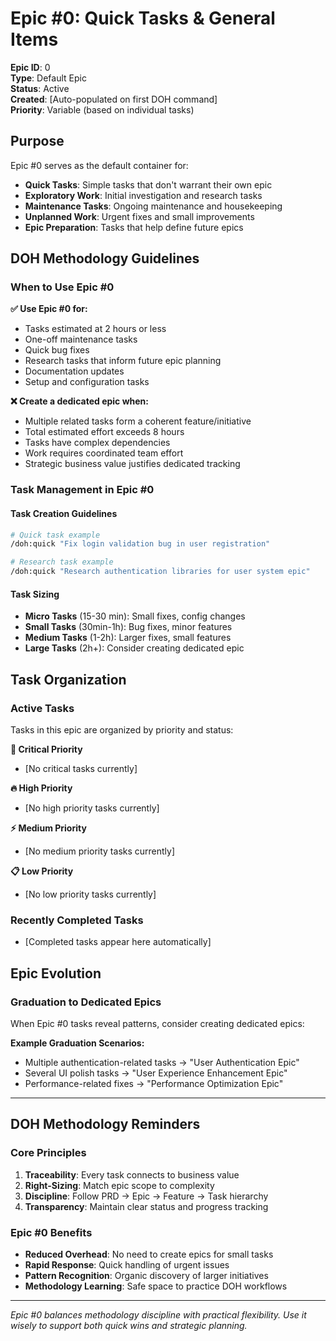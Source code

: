 # Epic #0: Quick Tasks & General Items

**Epic ID**: 0  
**Type**: Default Epic  
**Status**: Active  
**Created**: [Auto-populated on first DOH command]  
**Priority**: Variable (based on individual tasks)

## Purpose

Epic #0 serves as the default container for:

- **Quick Tasks**: Simple tasks that don't warrant their own epic
- **Exploratory Work**: Initial investigation and research tasks
- **Maintenance Tasks**: Ongoing maintenance and housekeeping
- **Unplanned Work**: Urgent fixes and small improvements
- **Epic Preparation**: Tasks that help define future epics

## DOH Methodology Guidelines

### When to Use Epic #0

**✅ Use Epic #0 for:**

- Tasks estimated at 2 hours or less
- One-off maintenance tasks
- Quick bug fixes
- Research tasks that inform future epic planning
- Documentation updates
- Setup and configuration tasks

**❌ Create a dedicated epic when:**

- Multiple related tasks form a coherent feature/initiative
- Total estimated effort exceeds 8 hours
- Tasks have complex dependencies
- Work requires coordinated team effort
- Strategic business value justifies dedicated tracking

### Task Management in Epic #0

#### Task Creation Guidelines

```bash
# Quick task example
/doh:quick "Fix login validation bug in user registration"

# Research task example
/doh:quick "Research authentication libraries for user system epic"
```

#### Task Sizing

- **Micro Tasks** (15-30 min): Small fixes, config changes
- **Small Tasks** (30min-1h): Bug fixes, minor features
- **Medium Tasks** (1-2h): Larger fixes, small features
- **Large Tasks** (2h+): Consider creating dedicated epic

## Task Organization

### Active Tasks

Tasks in this epic are organized by priority and status:

**🚨 Critical Priority**

- [No critical tasks currently]

**🔥 High Priority**

- [No high priority tasks currently]

**⚡ Medium Priority**

- [No medium priority tasks currently]

**📋 Low Priority**

- [No low priority tasks currently]

### Recently Completed Tasks

- [Completed tasks appear here automatically]

## Epic Evolution

### Graduation to Dedicated Epics

When Epic #0 tasks reveal patterns, consider creating dedicated epics:

**Example Graduation Scenarios:**

- Multiple authentication-related tasks → "User Authentication Epic"
- Several UI polish tasks → "User Experience Enhancement Epic"
- Performance-related fixes → "Performance Optimization Epic"

---

## DOH Methodology Reminders

### Core Principles

1. **Traceability**: Every task connects to business value
2. **Right-Sizing**: Match epic scope to complexity
3. **Discipline**: Follow PRD → Epic → Feature → Task hierarchy
4. **Transparency**: Maintain clear status and progress tracking

### Epic #0 Benefits

- **Reduced Overhead**: No need to create epics for small tasks
- **Rapid Response**: Quick handling of urgent issues
- **Pattern Recognition**: Organic discovery of larger initiatives
- **Methodology Learning**: Safe space to practice DOH workflows

---

_Epic #0 balances methodology discipline with practical flexibility. Use it wisely to support both quick wins and
strategic planning._
